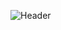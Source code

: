 ![Header](https://user-images.githubusercontent.com/67052855/167625125-78a56e73-5fe4-4315-af8f-e74432b376f5.gif "Header")

<!--
**SelbinyyazS/SelbinyyazS** is a ✨ _special_ ✨ repository because its `README.md` (this file) appears on your GitHub profile.

Here are some ideas to get you started:

- 🔭 I’m currently working on ...
- 🌱 I’m currently learning ...
- 👯 I’m looking to collaborate on ...
- 🤔 I’m looking for help with ...
- 💬 Ask me about ...
- 📫 How to reach me: ...
- 😄 Pronouns: ...
- ⚡ Fun fact: ...
-->
